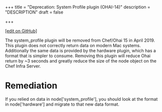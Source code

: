 +++
title = "Deprecation: System Profile plugin (OHAI-14)"
description = "DESCRIPTION"
draft = false




  
    
    
    
    
+++    

[\[edit on
GitHub\]](https://github.com/chef/chef-web-docs/blob/master/chef_master/source/deprecations_ohai_system_profile.rst)

The system_profile plugin will be removed from Chef/Ohai 15 in April
2019. This plugin does not correctly return data on modern Mac systems.
Additionally the same data is provided by the hardware plugin, which has
a format that is simpler to consume. Removing this plugin will reduce
Ohai return by \~3 seconds and greatly reduce the size of the node
object on the Chef Infra Server.

Remediation
===========

If you relied on data in node\['system_profile'\], you should look at
the format in node\['hardware'\] and migrate to that new data format.
